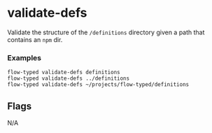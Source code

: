 # validate-defs

Validate the structure of the `/definitions` directory given a path that contains an `npm` dir.

### Examples

```
flow-typed validate-defs definitions
flow-typed validate-defs ../definitions
flow-typed validate-defs ~/projects/flow-typed/definitions
```

## Flags

N/A
